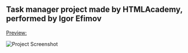## Task manager project made by HTMLAcademy, performed by Igor Efimov  
[Preview:](https://delet-dis.github.io/task-manager/docs/index.html)

![Project Screenshot](https://user-images.githubusercontent.com/47276603/91275944-7fddce80-e789-11ea-8056-8f5af8d4e224.png)
